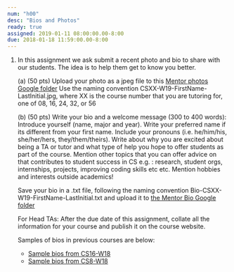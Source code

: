 ```yaml
---
num: "h00"
desc: "Bios and Photos"
ready: true 
assigned: 2019-01-11 08:00:00.00-8:00
due: 2018-01-18 11:59:00.00-8:00
---
```


<ol>

<li style="padding-bottom:1em;" markdown="1">In this assignment we ask submit a recent photo and bio to share with our students. The idea is to help them get to know you better. 

(a) (50 pts) Upload your photo as a jpeg file to this [Mentor photos Google folder](https://drive.google.com/drive/folders/1kM6g2j9lp6JEm7slV3SPbY-7BTjjly9v?usp=sharing)
Use the naming convention CSXX-W19-FirstName-LastInitial.jpg, where XX is the course number that you are tutoring for, one of 08, 16, 24, 32, or 56

(b) (50 pts) Write your bio and a welcome message (300 to 400 words): Introduce yourself (name, major and year). Write your preferred name if its different from your first name. Include your pronouns (i.e. he/him/his, she/her/hers, they/them/theirs).  Write about why you are excited about being a TA or tutor and what type of help you hope to offer students as part of the course. Mention other topics that you can offer advice on that contributes to student success in CS e.g. : research, student orgs, internships, projects, improving coding skills etc etc. Mention hobbies and interests outside academics! 

Save your bio in a .txt file, following the naming convention Bio-CSXX-W19-FirstName-LastInitial.txt and upload it to [the Mentor Bio Google folder](https://drive.google.com/drive/folders/13JUknIBgdUEjclHkIQN46OxIkzpluf9j?usp=sharing)

For Head TAs: After the due date of this assignment, collate all the information for your course and publish it on the course website.

Samples of bios in previous courses are below:
* [Sample bios from CS16-W18](https://ucsb-cs16-w18.github.io/info/staff/)
* [Sample bios from CS8-W18](https://ucsb-cs8-w18-wang.github.io/info/staff/)

